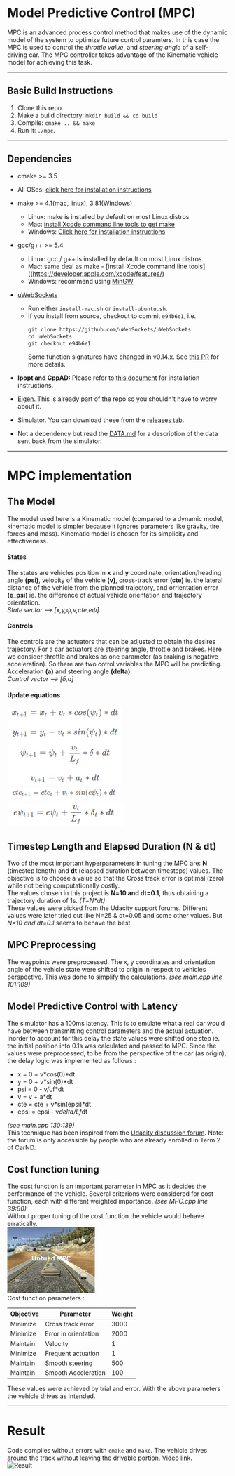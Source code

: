 # Model Predictive Control (MPC)
MPC is an advanced process control method that makes use of the dynamic model of the system to optimize future control paramters. In this case the MPC is used to control the *throttle value*, and *steering angle* of a self-driving car. The MPC controller takes advantage of the Kinematic vehicle model for achieving this task.

---
## Basic Build Instructions
1. Clone this repo.
2. Make a build directory: `mkdir build && cd build`
3. Compile: `cmake .. && make`
4. Run it: `./mpc`.

---
## Dependencies
* cmake >= 3.5
 * All OSes: [click here for installation instructions](https://cmake.org/install/)
* make >= 4.1(mac, linux), 3.81(Windows)
  * Linux: make is installed by default on most Linux distros
  * Mac: [install Xcode command line tools to get make](https://developer.apple.com/xcode/features/)
  * Windows: [Click here for installation instructions](http://gnuwin32.sourceforge.net/packages/make.htm)
* gcc/g++ >= 5.4
  * Linux: gcc / g++ is installed by default on most Linux distros
  * Mac: same deal as make - [install Xcode command line tools]((https://developer.apple.com/xcode/features/)
  * Windows: recommend using [MinGW](http://www.mingw.org/)
* [uWebSockets](https://github.com/uWebSockets/uWebSockets)
  * Run either `install-mac.sh` or `install-ubuntu.sh`.
  * If you install from source, checkout to commit `e94b6e1`, i.e.
    ```
    git clone https://github.com/uWebSockets/uWebSockets
    cd uWebSockets
    git checkout e94b6e1
    ```
    Some function signatures have changed in v0.14.x. See [this PR](https://github.com/udacity/CarND-MPC-Project/pull/3) for more details.

* **Ipopt and CppAD:** Please refer to [this document](https://github.com/udacity/CarND-MPC-Project/blob/master/install_Ipopt_CppAD.md) for installation instructions.
* [Eigen](http://eigen.tuxfamily.org/index.php?title=Main_Page). This is already part of the repo so you shouldn't have to worry about it.
* Simulator. You can download these from the [releases tab](https://github.com/udacity/self-driving-car-sim/releases).
* Not a dependency but read the [DATA.md](./DATA.md) for a description of the data sent back from the simulator.

---
# MPC implementation
## The Model
The model used here is a Kinematic model (compared to a dynamic model, kinematic model is simpler because it ignores parameters like gravity, tire forces and mass). Kinematic model is chosen for its simplicity and effectiveness.  
#### States
The states are vehicles position in **x** and **y** coordinate, orientation/heading angle **(psi)**, velocity of the vehicle **(v)**, cross-track error **(cte)** ie. the lateral distance of the vehicle from the planned trajectory, and orrientation error **(e_psi)** ie. the difference of actual vehicle orientation and trajectory orientation.  
_State vector --> [x,y,ψ,v,cte,eψ]_
#### Controls
The controls are the actuators that can be adjusted to obtain the desires trajectory. For a car actuators are steering angle, throttle and brakes. Here we consider throttle and brakes as one parameter (as braking is negative acceleration). So there are two cotrol variables the MPC will be predicting. Acceleration **(a)** and steering angle **(delta)**.  
_Control vector --> [δ,a]_
#### Update equations
![global kinematic model](https://github.com/askmuhsin/model-predictive-cotroller/blob/master/images/global_kinematic_model.png)  
![global kinematic model](https://github.com/askmuhsin/model-predictive-cotroller/blob/master/images/global_kinematic_model_cte.png)  
![global kinematic model](https://github.com/askmuhsin/model-predictive-cotroller/blob/master/images/global_kinematic_model_epsi.png)  


## Timestep Length and Elapsed Duration (N & dt)
Two of the most important hyperparameters in tuning the MPC are: **N** (timestep length) and **dt** (elapsed duration between timesteps) values. The objective is to choose a value so that the Cross track error is optimal (zero) while not being computationally costly.  
The values chosen in this project is **N=10 and dt=0.1**, thus obtaining a trajectory duration of 1s. _(T=N*dt)_   
These values were picked from the Udacity support forums. Different values were later tried out like N=25 & dt=0.05 and some other values. But _N=10 and dt=0.1_ seems to behave the best.  

## MPC Preprocessing
The waypoints were preprocessed. The x, y coordinates and orientation angle of the vehicle state were shifted to origin in respect to vehicles perspective. This was done to simplify the calculations. _(see main.cpp line 101:109)_

## Model Predictive Control with Latency
The simulator has a 100ms latency. This is to emulate what a real car would have between transmitting control parameters and the actual actuation. Inorder to account for this delay the state values were shifted one step ie. the initial position into 0.1s was calculated and passed to MPC. Since the values were preprocessed, to be from the perspective of the car (as origin), the delay logic was implemented as follows :   
* x = 0 + v*cos(0)*dt
* y = 0 + v*sin(0)*dt
* psi = 0 - v/Lf*dt
* v = v + a*dt
* cte = cte + v*sin(epsi)*dt
* epsi = epsi - v*delta/Lf*dt   

_(see main.cpp 130:139)_  
This technique has been inspired from the [Udacity discussion forum](https://discussions.udacity.com/t/how-to-incorporate-latency-into-the-model/257391/42). Note: the forum is only accessible by people who are already enrolled in Term 2 of CarND.

## Cost function tuning
The cost function is an important parameter in MPC as it decides the performance of the vehicle. Several criterions were considered for cost function, each with different weighted importance. _(see MPC.cpp line 39:60)_   
Without proper tuning of the cost function the vehicle would behave erratically.   
![cost function not tuned](https://github.com/askmuhsin/model-predictive-cotroller/blob/master/images/untuned_mpc.gif)    
Cost function parameters :   

| Objective | Parameter             | Weight |
|-----------|-----------            |--------|
| Minimize  | Cross track error     | 3000   |
| Minimize  | Error in orientation  | 2000   |
| Maintain  | Velocity              | 1      |
| Minimize  | Frequent actuation    | 1      |
| Maintain  | Smooth steering       | 500    |
| Maintain  | Smooth Acceleration   | 100    |   

These values were achieved by trial and error. With the above parameters the vehicle drives as intended.

---
# Result
Code compiles without errors with `cmake` and `make`.
The vehicle drives around the track without leaving the drivable portion. [Video link](https://youtu.be/tY872fwnqFE).  
![Result](https://github.com/askmuhsin/model-predictive-cotroller/blob/master/images/final.gif)

